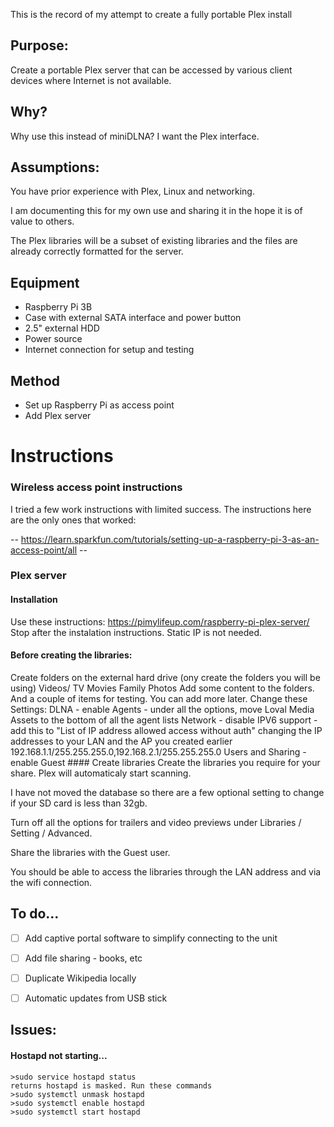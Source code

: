 This is the record of my attempt to create a fully portable Plex install

## Purpose:
  Create a portable Plex server that can be accessed by various client devices where Internet is not available. 
  
## Why?
  Why use this instead of miniDLNA? I want the Plex interface.
  
## Assumptions:
   You have prior experience with Plex, Linux and networking.
   
   I am documenting this for my own use and sharing it in the hope it is of value to others.
   
   The Plex libraries will be a subset of existing libraries and the files are already correctly formatted for the server.
  
## Equipment
  * Raspberry Pi 3B
  * Case with external SATA interface and power button
  * 2.5" external HDD
  * Power source
  * Internet connection for setup and testing
  
## Method
  * Set up Raspberry Pi as access point
  * Add Plex server

# Instructions
   ### Wireless access point instructions
   
   I tried a few work instructions with limited success. The instructions here are the only ones that worked:
       
  -- https://learn.sparkfun.com/tutorials/setting-up-a-raspberry-pi-3-as-an-access-point/all --
       
   ### Plex server
   #### Installation
   Use these instructions:
        https://pimylifeup.com/raspberry-pi-plex-server/
          Stop after the instalation instructions.
          Static IP is not needed.
        
   #### Before creating the libraries:
   Create folders on the external hard drive (ony create the folders you will be using)
             Videos/
                TV
                Movies
                Family
                Photos
           Add some content to the folders. And a couple of items for testing. You can add more later.
           Change these Settings:
              DLNA - enable
              Agents - under all the options, move Loval Media Assets to the bottom of all the agent lists
              Network - disable IPV6 support
                      - add this to "List of IP address allowed access without auth" changing the IP addresses to your LAN and the AP you created earlier
                        192.168.1.1/255.255.255.0,192.168.2.1/255.255.255.0
              Users and Sharing - enable Guest
         #### Create libraries
            Create the libraries you require for your share. Plex will automaticaly start scanning.
            
   I have not moved the database so there are a few optional setting to change if your SD card is less than 32gb.
            
   Turn off all the options for trailers and video previews under Libraries / Setting / Advanced.
            
   Share the libraries with the Guest user.
       
   You should be able to access the libraries through the LAN address and via the wifi connection.
      
   ## To do...
   - [ ] Add captive portal software to simplify connecting to the unit
   - [ ] Add file sharing - books, etc
   - [ ] Duplicate Wikipedia locally
   - [ ] Automatic updates from USB stick
      
            
 
           
          
## Issues:

#### Hostapd not starting...
```
>sudo service hostapd status
returns hostapd is masked. Run these commands
>sudo systemctl unmask hostapd
>sudo systemctl enable hostapd
>sudo systemctl start hostapd
```       
